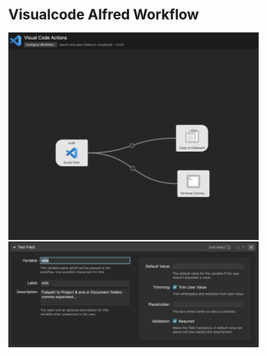 # Visualcode Alfred Workflow

![screenshot.png](images/screenshot.png)
![screenshot02.png](images/screenshot02.png)